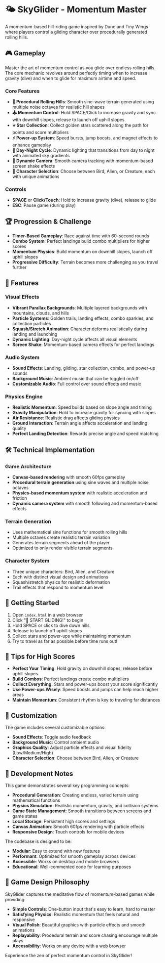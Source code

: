 # 🌤️ SkyGlider - Momentum Master

A momentum-based hill-riding game inspired by Dune and Tiny Wings where players control a gliding character over procedurally generated rolling hills.

## 🎮 Gameplay

Master the art of momentum control as you glide over endless rolling hills. The core mechanic revolves around perfectly timing when to increase gravity (dive) and when to glide for maximum airtime and speed.

### Core Features

- **🌄 Procedural Rolling Hills**: Smooth sine-wave terrain generated using multiple noise octaves for realistic hill shapes
- **🕹️ Momentum Control**: Hold SPACE/Click to increase gravity and sync with downhill slopes, release to launch off uphill slopes
- **⭐ Star Collection**: Collect golden stars scattered along the path for points and score multipliers
- **⚡ Power-up System**: Speed bursts, jump boosts, and magnet effects to enhance gameplay
- **🌅 Day-Night Cycle**: Dynamic lighting that transitions from day to night with animated sky gradients
- **🎥 Dynamic Camera**: Smooth camera tracking with momentum-based screen shake effects
- **🎨 Character Selection**: Choose between Bird, Alien, or Creature, each with unique animations

### Controls

- **SPACE** or **Click/Touch**: Hold to increase gravity (dive), release to glide
- **ESC**: Pause game (during play)

## 🏆 Progression & Challenge

- **Timer-Based Gameplay**: Race against time with 60-second rounds
- **Combo System**: Perfect landings build combo multipliers for higher scores
- **Momentum Physics**: Build momentum on downhill slopes, launch off uphill slopes
- **Progressive Difficulty**: Terrain becomes more challenging as you travel further

## 🎨 Features

### Visual Effects
- **Vibrant Parallax Backgrounds**: Multiple layered backgrounds with mountains, clouds, and hills
- **Particle Systems**: Golden trails, landing effects, combo sparkles, and collection particles
- **Squash/Stretch Animation**: Character deforms realistically during landing and launching
- **Dynamic Lighting**: Day-night cycle affects all visual elements
- **Screen Shake**: Momentum-based camera effects for perfect landings

### Audio System
- **Sound Effects**: Landing, gliding, star collection, combo, and power-up sounds
- **Background Music**: Ambient music that can be toggled on/off
- **Customizable Audio**: Full control over sound effects and music

### Physics Engine
- **Realistic Momentum**: Speed builds based on slope angle and timing
- **Gravity Manipulation**: Hold to increase gravity for syncing with slopes
- **Air Resistance**: Realistic drag affects gliding physics
- **Ground Interaction**: Terrain angle affects acceleration and landing quality
- **Perfect Landing Detection**: Rewards precise angle and speed matching

## 🛠️ Technical Implementation

### Game Architecture
- **Canvas-based rendering** with smooth 60fps gameplay
- **Procedural terrain generation** using sine waves and multiple noise octaves
- **Physics-based momentum system** with realistic acceleration and friction
- **Dynamic camera system** with smooth following and momentum-based effects

### Terrain Generation
- Uses mathematical sine functions for smooth rolling hills
- Multiple octaves create realistic terrain variation
- Generates terrain segments ahead of the player
- Optimized to only render visible terrain segments

### Character System
- Three unique characters: Bird, Alien, and Creature
- Each with distinct visual design and animations
- Squash/stretch physics for realistic deformation
- Trail effects that respond to momentum level

## 🚀 Getting Started

1. Open `index.html` in a web browser
2. Click "🚀 START GLIDING!" to begin
3. Hold SPACE or click to dive down hills
4. Release to launch off uphill slopes
5. Collect stars and power-ups while maintaining momentum
6. Try to travel as far as possible before time runs out!

## 🎯 Tips for High Scores

- **Perfect Your Timing**: Hold gravity on downhill slopes, release before uphill slopes
- **Build Combos**: Perfect landings create combo multipliers
- **Collect Everything**: Stars and power-ups boost your score significantly
- **Use Power-ups Wisely**: Speed boosts and jumps can help reach higher areas
- **Maintain Momentum**: Consistent rhythm is key to traveling far distances

## 🔧 Customization

The game includes several customizable options:
- **Sound Effects**: Toggle audio feedback
- **Background Music**: Control ambient audio
- **Graphics Quality**: Adjust particle effects and visual fidelity (Low/Medium/High)
- **Character Selection**: Choose between Bird, Alien, or Creature

## 📝 Development Notes

This game demonstrates several key programming concepts:
- **Procedural Generation**: Creating endless, varied terrain using mathematical functions
- **Physics Simulation**: Realistic momentum, gravity, and collision systems
- **Game State Management**: Smooth transitions between screens and game states
- **Local Storage**: Persistent high scores and settings
- **Canvas Animation**: Smooth 60fps rendering with particle effects
- **Responsive Design**: Touch controls for mobile devices

The codebase is designed to be:
- **Modular**: Easy to extend with new features
- **Performant**: Optimized for smooth gameplay across devices
- **Accessible**: Works on desktop and mobile browsers
- **Educational**: Well-commented code for learning purposes

## 🌟 Game Design Philosophy

SkyGlider captures the meditative flow of momentum-based games while providing:
- **Simple Controls**: One-button input that's easy to learn, hard to master
- **Satisfying Physics**: Realistic momentum that feels natural and responsive
- **Visual Polish**: Beautiful graphics with particle effects and smooth animations
- **Replayability**: Procedural terrain and score chasing encourage multiple plays
- **Accessibility**: Works on any device with a web browser

Experience the zen of perfect momentum control in SkyGlider!